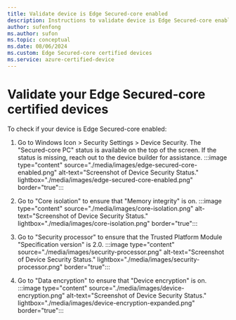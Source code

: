 ```yaml
---
title: Validate device is Edge Secured-core enabled
description: Instructions to validate device is Edge Secured-core enabled 
author: sufenfong
ms.author: sufon
ms.topic: conceptual 
ms.date: 08/06/2024 
ms.custom: Edge Secured-core certified devices
ms.service: azure-certified-device
---
```

# Validate your Edge Secured-core certified devices
To check if your device is Edge Secured-core enabled: 
1.	Go to Windows Icon > Security Settings > Device Security. The "Secured-core PC" status is available on the top of the screen. If the status is missing, reach out to the device builder for assistance.
:::image type="content" source="./media/images/edge-secured-core-enabled.png" alt-text="Screenshot of Device Security Status." lightbox="./media/images/edge-secured-core-enabled.png" border="true":::  

2.	Go to "Core isolation" to ensure that "Memory integrity" is on.
:::image type="content" source="./media/images/core-isolation.png" alt-text="Screenshot of Device Security Status." lightbox="./media/images/core-isolation.png" border="true":::  

3.	Go to "Security processor" to ensure that the Trusted Platform Module "Specification version" is 2.0.
:::image type="content" source="./media/images/security-processor.png" alt-text="Screenshot of Device Security Status." lightbox="./media/images/security-processor.png" border="true":::  

4.	Go to "Data encryption" to ensure that "Device encryption" is on.
:::image type="content" source="./media/images/device-encryption.png" alt-text="Screenshot of Device Security Status." lightbox="./media/images/device-encryption-expanded.png" border="true":::  

